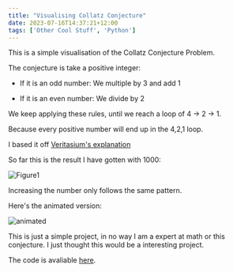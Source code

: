 ```yaml
---
title: "Visualising Collatz Conjecture"
date: 2023-07-16T14:37:21+12:00
tags: ['Other Cool Stuff', 'Python']
---
```


This is a simple visualisation of the Collatz Conjecture Problem.

The conjecture is take a positive integer: 
- If it is an odd number: 
      We multiple by 3 and add 1

- If it is an even number: 
      We divide by 2

We keep applying these rules, until we reach a loop of 4 -> 2 -> 1.

Because every positive number will end up in the 4,2,1 loop. 

I based it off [Veritasium's explanation](https://www.youtube.com/watch?v=094y1Z2wpJg)

So far this is the result I have gotten with 1000:

![Figure1](/imgs/CollatzConjecturePicture.png)

Increasing the number only follows the same pattern. 

Here's the animated version:

![animated](/imgs/CollatzAnimation.gif)


This is just a simple project, in no way I am a expert at math or this conjecture.
I just thought this would be a interesting project.

The code is avaliable [here](https://github.com/Hades595/Visualising-Collatz-Conjecture).